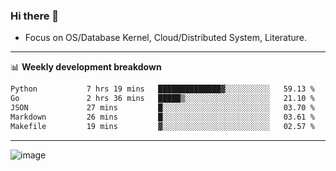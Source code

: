### Hi there 👋
<!-- * Daily Meditation via Leetcode/Competitive-Programming. -->
* Focus on OS/Database Kernel, Cloud/Distributed System, Literature.

-------

📊 **Weekly development breakdown**
<!--START_SECTION:waka-->

```txt
Python           7 hrs 19 mins   ██████████████▓░░░░░░░░░░   59.13 %
Go               2 hrs 36 mins   █████▒░░░░░░░░░░░░░░░░░░░   21.10 %
JSON             27 mins         █░░░░░░░░░░░░░░░░░░░░░░░░   03.70 %
Markdown         26 mins         █░░░░░░░░░░░░░░░░░░░░░░░░   03.61 %
Makefile         19 mins         ▓░░░░░░░░░░░░░░░░░░░░░░░░   02.57 %
```

<!--END_SECTION:waka-->

-------

<!-- [![Leetcode Stats](https://leetcard.jacoblin.cool/hzhang413?font=Fira+Mono)](https://leetcode.com/fxrc) -->
![image](./cyberpunk-ghost-in-the-shell.gif)
<!--![image](./gis-archive.png)-->
